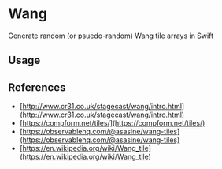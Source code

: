# Wang

Generate random (or psuedo-random) Wang tile arrays in Swift

## Usage



## References

- [http://www.cr31.co.uk/stagecast/wang/intro.html](http://www.cr31.co.uk/stagecast/wang/intro.html)
- [https://compform.net/tiles/](https://compform.net/tiles/)
- [https://observablehq.com/@asasine/wang-tiles](https://observablehq.com/@asasine/wang-tiles)
- [https://en.wikipedia.org/wiki/Wang_tile](https://en.wikipedia.org/wiki/Wang_tile)
